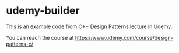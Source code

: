 # udemy-builder

This is an example code from C++ Design Patterns lecture in Udemy.

You can reach the course at https://www.udemy.com/course/design-patterns-c/
